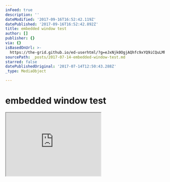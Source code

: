 ```yaml
---
inFeed: true
description: ''
dateModified: '2017-09-16T16:52:42.119Z'
datePublished: '2017-09-16T16:52:42.892Z'
title: embedded window test
author: []
publisher: {}
via: {}
isBasedOnUrl: >-
  https://the-grid.github.io/ed-userhtml/?g=eJxNjk0OgjAQhfc9xYQ9iCQuLMhdCh3bibXT0KKo8e5STQzL7_3lVWZC9OXAC7xAAASOlIi9BDVEdnPCdlWfJXmNi4Qm06DGi5l49lqCI2PTdyM7d9LJStjXdVgyOzwnCWVz-GHisCGLubtJc1AjpYeEujq24i1Ep-kGo1Mxnor_z6KPfMVkyRuwKgT03W7N9R8Nuz90
sourcePath: _posts/2017-07-14-embedded-window-test.md
starred: false
datePublishedOriginal: '2017-07-14T12:50:43.288Z'
_type: MediaObject

---
```

# embedded window test

<iframe src="https://the-grid.github.io/ed-userhtml/?g=eJyVksFugzAMhu97iojrBFF3nEJ33mHPUJlgwK1JaGLa0qdfWuimSVu1Eg6J9fv_nOg3TG6nuoBNmXUiQ3zVuvFOYtF63zLCQLGwvtdkvXtroCeeyg8QDAT8_J6KMVMBucyiTIyxQ5Rs_WRqOijLEGOZNXTCOgcr5F1eiVOdD3RODOAkIbvLxae_TbTUqdJn4Nab5HnDHoRcqy4HhtBiAtaLNInpJu6XsXK6jrXu0Y1G0-KpYdmM_NXKtP6DdSX8bU0uYpCN7SDIBXFxN5rpH84TMvujqiHs0OWre5TGh1Ta7Ecv-CClDYjunvcwVkyxe9C24hHvuYII2G7TEP8ysNHz0xud0pEyEm2gQZRMA5aZ4En0Fg4wVzMVg_2OpPU1Ftv9iGG6pnHe5i_FKq2eXLFNcKPn3sesj8djUVUE1dU4epuu0-tL-vU26tsF6Yw_GZ9Q6xST" height="200" style=""></iframe>